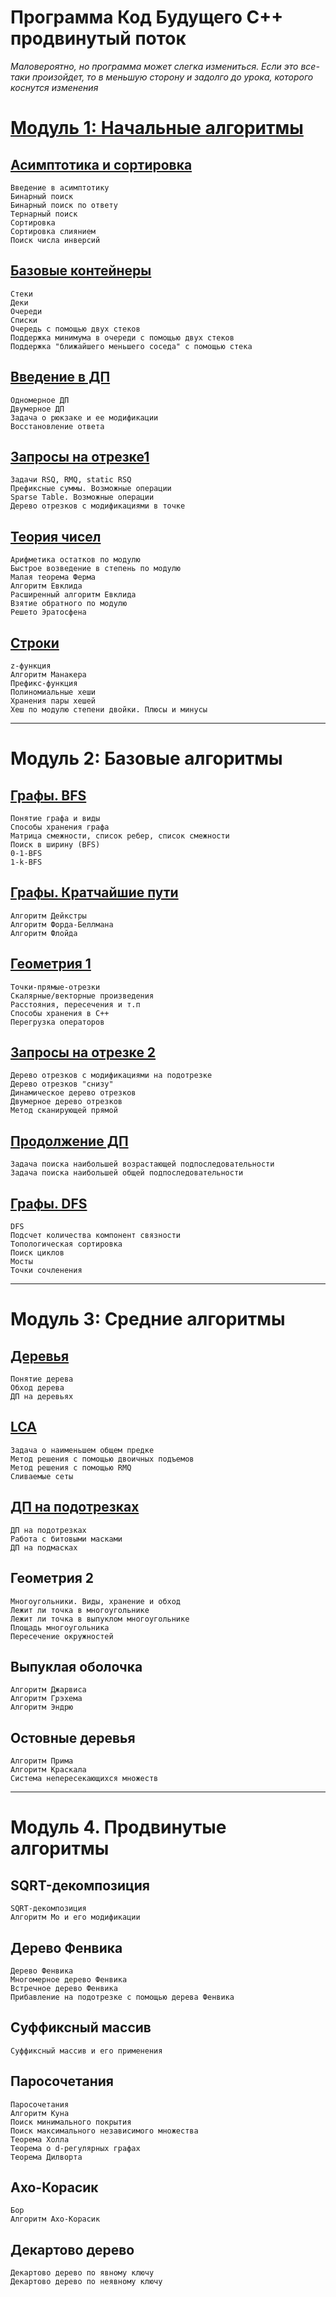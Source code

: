 Программа Код Будущего С++ продвинутый поток
==========

_Маловероятно, но программа может слегка измениться. Если это все-таки произойдет, то в меньшую сторону и задолго до урока, которого коснутся изменения_

# [Модуль 1: Начальные алгоритмы](module1/README.md)

## [Асимптотика и сортировка](module1/1.md)
```
Введение в асимптотику
Бинарный поиск
Бинарный поиск по ответу
Тернарный поиск
Сортировка 
Сортировка слиянием
Поиск числа инверсий
```

## [Базовые контейнеры](module1/2.md)
```
Стеки
Деки
Очереди
Списки
Очередь с помощью двух стеков
Поддержка минимума в очереди с помощью двух стеков
Поддержка "ближайшего меньшего соседа" с помощью стека
```

## [Введение в ДП](module1/3.md)
```
Одномерное ДП
Двумерное ДП
Задача о рюкзаке и ее модификации
Восстановление ответа
```

## [Запросы на отрезке1](module1/4.md)
```
Задачи RSQ, RMQ, static RSQ
Префиксные суммы. Возможные операции
Sparse Table. Возможные операции
Дерево отрезков с модификациями в точке
```

## [Теория чисел](module1/5.md)
```
Арифметика остатков по модулю
Быстрое возведение в степень по модулю
Малая теорема Ферма
Алгоритм Евклида
Расширенный алгоритм Евклида
Взятие обратного по модулю
Решето Эратосфена
```

## [Строки](module1/6.md)
```
z-функция
Алгоритм Манакера
Префикс-функция
Полиномиальные хеши
Хранения пары хешей
Хеш по модулю степени двойки. Плюсы и минусы
```

-------------------------------


# Модуль 2: Базовые алгоритмы

## [Графы. BFS](module2/1.md)
```
Понятие графа и виды
Способы хранения графа
Матрица смежности, список ребер, список смежности
Поиск в ширину (BFS)
0-1-BFS
1-k-BFS
```

## [Графы. Кратчайшие пути](module2/2.md)
```
Алгоритм Дейкстры
Алгоритм Форда-Беллмана
Алгоритм Флойда
```

## [Геометрия 1](module2/3.md)
```
Точки-прямые-отрезки
Скалярные/векторные произведения
Расстояния, пересечения и т.п
Способы хранения в С++
Перегрузка операторов
```

## [Запросы на отрезке 2](module2/4.md)
```
Дерево отрезков с модификациями на подотрезке
Дерево отрезков "снизу"
Динамическое дерево отрезков
Двумерное дерево отрезков
Метод сканирующей прямой
```

## [Продолжение ДП](module2/5.md)
```
Задача поиска наибольшей возрастающей подпоследовательности
Задача поиска наибольшей общей подпоследовательности
```


## [Графы. DFS](module2/6.md)
```
DFS
Подсчет количества компонент связности
Топологическая сортировка
Поиск циклов
Мосты
Точки сочленения
```


-------------------------------

# Модуль 3: Средние алгоритмы

## [Деревья](module3/1.md)
```
Понятие дерева
Обход дерева
ДП на деревьях
```

## [LCA](module3/2.md)
```
Задача о наименьшем общем предке
Метод решения с помощью двоичных подъемов
Метод решения с помощью RMQ
Сливаемые сеты
```

## [ДП на подотрезках](module3/3.md)
```
ДП на подотрезках
Работа с битовыми масками
ДП на подмасках
```

## Геометрия 2
```
Многоугольники. Виды, хранение и обход
Лежит ли точка в многоугольнике
Лежит ли точка в выпуклом многоугольнике
Площадь многоугольника
Пересечение окружностей
```

## Выпуклая оболочка
```
Алгоритм Джарвиса
Алгоритм Грэхема
Алгоритм Эндрю
```


## Остовные деревья
```
Алгоритм Прима
Алгоритм Краскала
Система непересекающихся множеств
```

-------------------------------

# Модуль 4. Продвинутые алгоритмы

## SQRT-декомпозиция
```
SQRT-декомпозиция
Алгоритм Мо и его модификации
```

## Дерево Фенвика
```
Дерево Фенвика
Многомерное дерево Фенвика
Встречное дерево Фенвика
Прибавление на подотрезке с помощью дерева Фенвика
```

## Суффиксный массив
```
Суффиксный массив и его применения
```

## Паросочетания
```
Паросочетания
Алгоритм Куна
Поиск минимального покрытия
Поиск максимального независимого множества
Теорема Холла
Теорема о d-регулярных графах
Теорема Дилворта
```

## Ахо-Корасик
```
Бор
Алгоритм Ахо-Корасик
```

## Декартово дерево
```
Декартово дерево по явному ключу
Декартово дерево по неявному ключу
```

